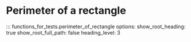 # Perimeter of a rectangle

::: functions_for_tests.perimeter_of_rectangle
    options:
        show_root_heading: true
        show_root_full_path: false
        heading_level: 3